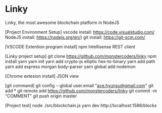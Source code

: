 # Linky
Linky, the most awesome blockchain platform in NodeJS

[Project Environment Setup]
vscode install:	https://code.visualstudio.com/
NodeJS install:	https://nodejs.org/en/)
git install:	https://git-scm.com/

[VSCODE Extention program install]
npm Intellisense
REST client

[Linky project setup]
git clone https://github.com/monstercoders/linky
npm install yarn
yarn init
yarn add crypto-js elliptic hex-to-binary
yarn add path
yarn add express morgan body-parser
yarn global add nodemon

[Chrome extesion install]
JSON view

[git command]
git config --global user.email "ace.hyunsu@gmail.com"
git add *
git remote add https://github.com/monstercoders/linky
git commit -m "COMMENT"
git push origin master

[Project test]
node ./src/blockchain.js
yarn dev
http://localhost:1588/blocks